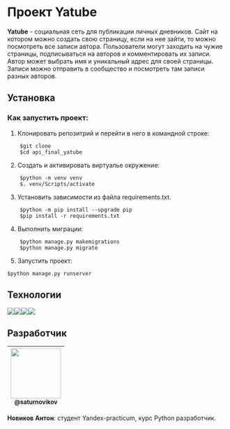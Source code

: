 # Проект Yatube
**Yatube** - социальная сеть для публикации личных дневников. Сайт на котором можно создать свою страницу, если на нее зайти, то можно посмотреть все записи автора.
Пользователи могут заходить на чужие страницы, подписываться на авторов и комментировать их записи. Автор может выбрать имя и уникальный адрес для своей страницы.
Записи можно отправить в сообщество и посмотреть там записи разных авторов.

## Установка
### Как запустить проект:

1. Клонировать репозитрий и перейти в него в командной строке:

```
    $git clone 
    $cd api_final_yatube
```

2. Создать и активировать виртуалье окружение:

```
    $python -m venv venv
    $. venv/Scripts/activate
```

3. Установить зависимости из файла requirements.txt.

```
    $python -m pip install --upgrade pip
    $pip install -r requirements.txt
```

4. Выполнить миграции:

```
    $python manage.py makemigrations
    $python manage.py migrate
```

5. Запустить проект:

```$python manage.py runserver```

## Технологии

<img src="https://img.shields.io/badge/Python-FFD43B?style=for-the-badge&logo=python&logoColor=blue" /><img src="https://img.shields.io/badge/Django-092E20?style=for-the-badge&logo=django&logoColor=green"/><img src="https://img.shields.io/badge/SQLite-07405E?style=for-the-badge&logo=sqlite&logoColor=white" /><img src="https://img.shields.io/badge/GitHub-100000?style=for-the-badge&logo=github&logoColor=white" />


## Разработчик
| [<img src="https://github.com/saturnovikov.png?size=115" width="115"><br><sub>@saturnovikov</sub>](https://github.com/saturnovikov) |
| :---------------------------------------------------------------------------------------------------------------------: |
**Новиков Антон**: студент Yandex-practicum, курс Python разработчик.

